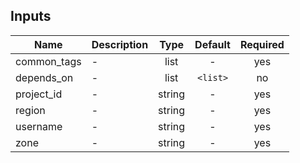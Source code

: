 ## Inputs

| Name | Description | Type | Default | Required |
|------|-------------|:----:|:-----:|:-----:|
| common_tags | - | list | - | yes |
| depends_on | - | list | `<list>` | no |
| project_id | - | string | - | yes |
| region | - | string | - | yes |
| username | - | string | - | yes |
| zone | - | string | - | yes |
